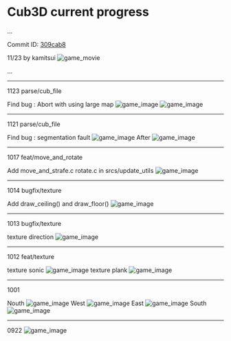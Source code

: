 # Cub3D current progress
...

Commit ID: [309cab8](https://github.com/1RO8s/cub3D/commit/309cab8)

11/23 by kamitsui
![game_movie](movie/successful/20241123.gif)

...

---
1123 parse/cub_file

Find bug : Abort with using large map
![game_image](movie/unsuccessful/large_map_20241123_before.gif)
![game_image](movie/unsuccessful/large_map_20241130_fpe.gif)

---
1121 parse/cub_file

Find bug : segmentation fault
![game_image](movie/unsuccessful/perp_wall_dist_overflow_20241121_before.gif)
After
![game_image](movie/unsuccessful/perp_wall_dist_overflow_20241123_after.gif)

---
1017 feat/move_and_rotate

Add move_and_strafe.c rotate.c in srcs/update_utils
![game_image](movie/20241017/first_behavior.gif)

---
1014 bugfix/texture

Add draw_ceiling() and draw_floor()
![game_image](image/1014_ceiling_and_floor/game_screen_ok.png)

---
1013 bugfix/texture

texture direction
![game_image](image/1013_bugfix_texture/texture_direction.png)

---
1012 feat/texture

texture sonic
![game_image](image/1012_texture/texture_sonic.png)
texture plank
![game_image](image/1012_texture/texture_plank.png)

---
1001

Nouth
![game_image](image/1001_bugfix_draw_3d/Nouth.png)
West
![game_image](image/1001_bugfix_draw_3d/West.png)
East
![game_image](image/1001_bugfix_draw_3d/East.png)
South
![game_image](image/1001_bugfix_draw_3d/South.png)

---
0922
![game_image](image/0922_3d_grey_2d_small.png)
